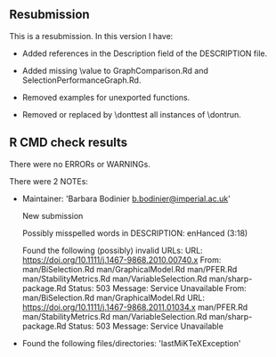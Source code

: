 ## Resubmission

This is a resubmission. In this version I have: 

* Added references in the Description field of the DESCRIPTION file.

* Added missing \value to GraphComparison.Rd and SelectionPerformanceGraph.Rd.

* Removed examples for unexported functions.

* Removed or replaced by \donttest all instances of \dontrun.


## R CMD check results

There were no ERRORs or WARNINGs.

There were 2 NOTEs:
* Maintainer: 'Barbara Bodinier <b.bodinier@imperial.ac.uk>'
  
  New submission
  
  Possibly misspelled words in DESCRIPTION:
    enHanced (3:18)
  
  Found the following (possibly) invalid URLs:
    URL: https://doi.org/10.1111/j.1467-9868.2010.00740.x
      From: man/BiSelection.Rd
            man/GraphicalModel.Rd
            man/PFER.Rd
            man/StabilityMetrics.Rd
            man/VariableSelection.Rd
            man/sharp-package.Rd
      Status: 503
      Message: Service Unavailable
      From: man/BiSelection.Rd
            man/GraphicalModel.Rd
    URL: https://doi.org/10.1111/j.1467-9868.2011.01034.x
            man/PFER.Rd
            man/StabilityMetrics.Rd
            man/VariableSelection.Rd
            man/sharp-package.Rd
      Status: 503
      Message: Service Unavailable
*   Found the following files/directories:
    'lastMiKTeXException'
